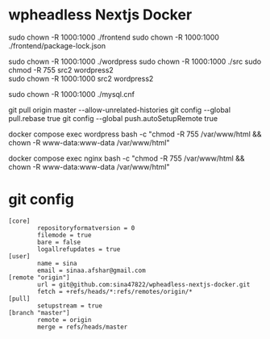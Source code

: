 # wpheadless Nextjs Docker
sudo chown -R 1000:1000 ./frontend
sudo chown -R 1000:1000 ./frontend/package-lock.json

sudo chown -R 1000:1000 ./wordpress
sudo chown -R 1000:1000 ./src
sudo chmod -R 755 src2 wordpress2 \
sudo chown -R 1000:1000 src2 wordpress2

sudo chown -R 1000:1000 ./mysql.cnf

git pull origin master --allow-unrelated-histories
git config --global pull.rebase true
git config --global push.autoSetupRemote true

docker compose exec wordpress bash -c "chmod -R 755 /var/www/html && chown -R www-data:www-data /var/www/html"

docker compose exec nginx bash -c "chmod -R 755 /var/www/html && chown -R www-data:www-data /var/www/html"
# git config
```
[core]
        repositoryformatversion = 0
        filemode = true
        bare = false
        logallrefupdates = true
[user]
        name = sina
        email = sinaa.afshar@gmail.com
[remote "origin"]
        url = git@github.com:sina47822/wpheadless-nextjs-docker.git
        fetch = +refs/heads/*:refs/remotes/origin/*
[pull]
        setupstream = true
[branch "master"]
        remote = origin
        merge = refs/heads/master
```
